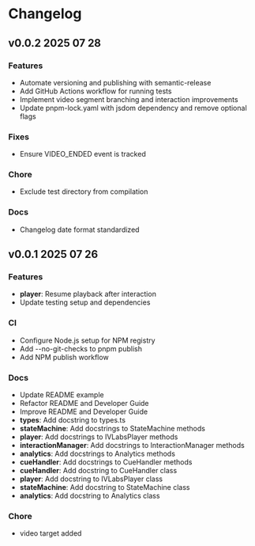 # Changelog



## v0.0.2 2025 07 28


### Features
*   Automate versioning and publishing with semantic-release
*   Add GitHub Actions workflow for running tests
*   Implement video segment branching and interaction improvements
*   Update pnpm-lock.yaml with jsdom dependency and remove optional flags

### Fixes
*   Ensure VIDEO_ENDED event is tracked

### Chore
*   Exclude test directory from compilation

### Docs
*   Changelog date format standardized




## v0.0.1 2025 07 26


### Features
*   **player**: Resume playback after interaction
*   Update testing setup and dependencies

### CI
*   Configure Node.js setup for NPM registry
*   Add --no-git-checks to pnpm publish
*   Add NPM publish workflow

### Docs
*   Update README example
*   Refactor README and Developer Guide
*   Improve README and Developer Guide
*   **types**: Add docstring to types.ts
*   **stateMachine**: Add docstrings to StateMachine methods
*   **player**: Add docstrings to IVLabsPlayer methods
*   **interactionManager**: Add docstrings to InteractionManager methods
*   **analytics**: Add docstrings to Analytics methods
*   **cueHandler**: Add docstrings to CueHandler methods
*   **cueHandler**: Add docstring to CueHandler class
*   **player**: Add docstring to IVLabsPlayer class
*   **stateMachine**: Add docstring to StateMachine class
*   **analytics**: Add docstring to Analytics class

### Chore
*   video target added